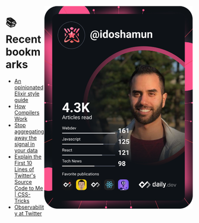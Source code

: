 <a href="https://app.daily.dev/idoshamun"><img src="https://raw.githubusercontent.com/idoshamun/idoshamun/devcard/devcard.svg" align='right' width="400" alt="Ido Shamun's Dev Card"/></a>

# 📚 Recent bookmarks
<!-- BOOKMARKS:START -->
- [An opinionated Elixir style guide](https://app.daily.dev/posts/TrtHko4SE?utm_source=rss&utm_medium=bookmarks&utm_campaign=28849d86070e4c099c877ab6837c61f0)
- [How Compilers Work](https://app.daily.dev/posts/ZhaiG3uGC?utm_source=rss&utm_medium=bookmarks&utm_campaign=28849d86070e4c099c877ab6837c61f0)
- [Stop aggregating away the signal in your data](https://app.daily.dev/posts/668UrbeGZ?utm_source=rss&utm_medium=bookmarks&utm_campaign=28849d86070e4c099c877ab6837c61f0)
- [Explain the First 10 Lines of Twitter&#39;s Source Code to Me | CSS-Tricks](https://app.daily.dev/posts/N6ViIgU7G?utm_source=rss&utm_medium=bookmarks&utm_campaign=28849d86070e4c099c877ab6837c61f0)
- [Observability at Twitter](https://app.daily.dev/posts/OqhFlvGE-?utm_source=rss&utm_medium=bookmarks&utm_campaign=28849d86070e4c099c877ab6837c61f0)
<!-- BOOKMARKS:END -->
